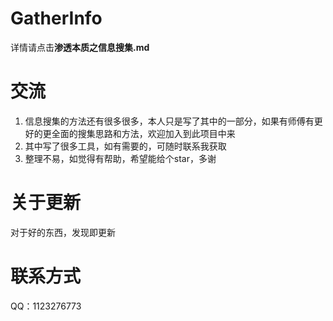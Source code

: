 # GatherInfo
详情请点击**渗透本质之信息搜集.md**
# 交流
1. 信息搜集的方法还有很多很多，本人只是写了其中的一部分，如果有师傅有更好的更全面的搜集思路和方法，欢迎加入到此项目中来
2. 其中写了很多工具，如有需要的，可随时联系我获取
3. 整理不易，如觉得有帮助，希望能给个star，多谢
# 关于更新
对于好的东西，发现即更新
# 联系方式
QQ：1123276773
